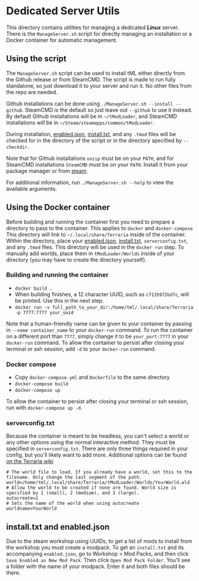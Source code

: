# Dedicated Server Utils

This directory contains utilities for managing a dedicated ***Linux*** server. There is the `ManageServer.sh` script for directly managing an installation or a Docker container for automatic management.

## Using the script

The `ManageServer.sh` script can be used to install tML either directly from the Github release or from SteamCMD. The script is made to run fully standalone, so just download it to your server and run it. No other files from the repo are needed.

Github installations can be done using `./ManageServer.sh --install --github`. SteamCMD is the default so just leave out `--github` to use it instead. By default Github installations will be in `~/tModLoader`, and SteamCMD installations will be in `~/Steam/steamapps/common/tModLoader`.

During installation, [enabled.json](#install.txt-and-enabled.json), [install.txt](#install.txt-and-enabled.json), and any `.tmod` files will be checked for in the directory of the script or in the directory specified by `--checkdir`.

Note that for Github installations `unzip` must be on your `PATH`, and for SteamCMD installations `SteamCMD` must be on your `PATH`. Install it from your package manager or from [steam](https://developer.valvesoftware.com/wiki/SteamCMD).

For additional information, run `./ManageServer.sh --help` to view the available arguments.

## Using the Docker container

Before building and running the container first you need to prepare a directory to pass to the container. This applies to `docker` and `docker-compose` This directory will link to `~/.local/share/Terraria` inside of the container. Within the directory, place your [enabled.json](#install.txt-and-enabled.json), [install.txt](#install.txt-and-enabled.json), `serverconfig.txt`, and any `.tmod` files. This directory will be used in the `docker run` step. To manually add worlds, place them in `tModLoader/Worlds` inside of your directory (you may have to create the directory yourself).

### Building and running the container
 * `docker build .`
 * When building finishes, a 12 character UUID, such as `c7135972bd7c`, will be printed. Use this in the next step.
 * `docker run -v full_path_to_your_dir:/home/tml/.local/share/Terraria -p 7777:7777 your_uuid`

Note that a human-friendly name can be given to your container by passing in `--name container_name` to your `docker-run` command. To run the container on a different port than `7777`, simply change it to be `your_port:7777` in your `docker-run` command. To allow the container to persist after closing your terminal or ssh session, add `-d` to your `docker-run` command.

### Docker compose
 * Copy `docker-compose.yml` and `Dockerfile` to the same directory
 * `docker-compose build`
 * `docker-compose up`

To allow the container to persist after closing your terminal or ssh session, run with `docker-compose up -d`.


### serverconfig.txt
Because the container is meant to be headless, you can't select a world or any other options using the normal interactive method. They must be specified in `serverconfig.txt`. There are only three things required in your config, but you'll likely want to add more. Additional options can be found [on the Terraria wiki](https://terraria.wiki.gg/wiki/Server#Server_config_file)

```
# The world file to load. If you already have a world, set this to the filename. Only change the last segment of the path.
world=/home/tml/.local/share/Terraria/tModLoader/Worlds/YourWorld.wld
# Allow the world to be created if none are found. World size is specified by 1 (small), 2 (medium), and 3 (large).
autocreate=1
# Sets the name of the world when using autocreate
worldname=YourWorld
```

## install.txt and enabled.json

Due to the steam workshop using UUIDs, to get a list of mods to install from the workshop you must create a modpack. To get an `install.txt` and its accompanying `enabled.json`, go to Workshop > Mod Packs, and then click `Save Enabled as New Mod Pack`. Then click `Open Mod Pack Folder`. You'll see a folder with the name of your modpack. Enter it and both files should be there.
